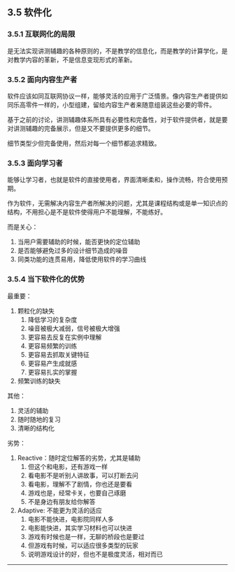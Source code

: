 ## 3.5 软件化

### 3.5.1 互联网化的局限

是无法实现讲测辅趣的各种原则的，不是教学的信息化，而是教学的计算学化，是对教学内容的革新，不是信息变现形式的革新。

### 3.5.2 面向内容生产者

软件应该如同互联网协议一样，能够灵活的应用于广泛情景。像内容生产者提供如同乐高零件一样的，小型组建，留给内容生产者来随意组装这些必要的零件。

基于之前的讨论，讲测辅趣体系所具有必要性和完备性，对于软件提供者，就是要对讲测辅趣的完备展示，但是又不要提供更多的细节。

细节类型少但完备使用，然后对每一个细节都追求精致。

### 3.5.3 面向学习者

能够让学习者，也就是软件的直接使用者，界面清晰柔和，操作流畅，符合使用预期。

作为软件，无需解决内容生产者所解决的问题，尤其是课程结构或是单一知识点的结构，不用担心是不是软件使得用户不能理解，不能练好。

而是关心：

1. 当用户需要辅助的时候，能否更快的定位辅助
1. 是否能够避免过多的设计细节造成的噪音
1. 同类功能的连贯易用，降低使用软件的学习曲线

### 3.5.4 当下软件化的优势

最重要：

1. 颗粒化的缺失
    1. 降低学习的复杂度
    1. 噪音被极大减弱，信号被极大增强
    1. 更容易去反复在实例中理解
    1. 更容易频繁的训练
    1. 更容易去抓取关键特征
    1. 更容易产生成就感
    1. 更容易扎实的掌握
1. 频繁训练的缺失

其他：

1. 灵活的辅助
1. 随时随地的复习
1. 清晰的结构化

劣势：

1. Reactive：随时定位解答的劣势，尤其是辅助
    1. 但这个和电影，还有游戏一样
    1. 看电影不是听别人讲故事，可以打断去问
    1. 看电影，理解不了剧情，你也还是要看
    1. 游戏也是，经常卡关，也要自己琢磨
    1. 不是身边有朋友给你解答
1. Adaptive: 不能更为灵活的适应
    1. 电影不能快进，电影院同样人多
    1. 电影能快进，其实学习材料也可以快进
    1. 游戏有时候也是一样，无聊的桥段也是要过
    1. 但游戏有时候，可以适应很多类型的玩家
    1. 说明游戏设计的好，但也不是极度灵活，相对而已

---